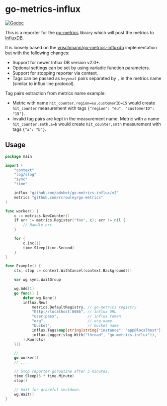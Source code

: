 go-metrics-influx
=================

[![Godoc](http://img.shields.io/badge/godoc-reference-blue.svg?style=flat)](https://godoc.org/github.com/advbet/go-metrics-influx)

This is a reporter for the [go-metrics](https://github.com/rcrowley/go-metrics)
library which will post the metrics to [InfluxDB](https://influxdb.com/).

It is loosely based on the
[vrischmann/go-metrics-influxdb](https://github.com/vrischmann/go-metrics-influxdb)
implementation but with the following changes:

- Support for newer Influx DB version v2.0+.
- Optional settings can be set by using variadic function parameters.
- Support for stopping reporter via context.
- Tags can be passed as `key=val` pairs separated by `,` in the metrics name
  (similar to influx line protocol).

Tag pairs extraction from metrics name example:

- Metric with name `hit_counter,region=eu,customerID=15` would create
  `hit_counter` measurement with tags `{"region": "eu", "customerID": "15"}`.
- Invalid tag pairs are kept in the measurement name. Metric with a name
  `hit_counter,smth,a=b` would create `hit_counter,smth` measurement with tags
  `{"a": "b"}`.

Usage
-----

```go
package main

import (
	"context"
	"log/slog"
	"sync"
	"time"

	influx "github.com/advbet/go-metrics-influx/v2"
	metrics "github.com/rcrowley/go-metrics"
)

func worker() {
	c := metrics.NewCounter()
	if err := metrics.Register("foo", c); err != nil {
		// Handle err.
	}

	for {
		c.Inc(1)
		time.Sleep(time.Second)
	}
}

func Example() {
	ctx, stop := context.WithCancel(context.Background())

	var wg sync.WaitGroup

	wg.Add(1)
	go func() {
		defer wg.Done()
		influx.New(
			metrics.DefaultRegistry, // go-metrics registry
			"http://localhost:8086", // influx URL
			"user:pass",             // influx token
			"org",                   // org name
			"bucket",                // bucket name
			influx.Tags(map[string]string{"instance": "app@localhost"}),
			influx.Logger(slog.With("thread", "go-metrics-influx")),
		).Run(ctx)
	}()

	// ...
	go worker()
	// ...

	// Stop reporter goroutine after 5 minutes.
	time.Sleep(5 * time.Minute)
	stop()

	// Wait for graceful shutdown.
	wg.Wait()
}
```
